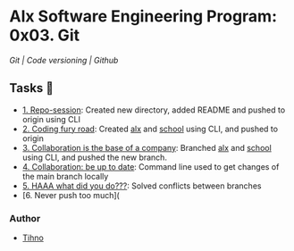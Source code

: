 # Alx Software Engineering Program: 0x03. Git
*Git | Code versioning | Github*

## Tasks :page_with_curl:
+ [1. Repo-session](https://github.com/justintihno/alx-zero_day/tree/master/0x03-git): Created new directory, added README and pushed to origin using CLI
+ [2. Coding fury road](https://github.com/justintihno/alx-zero_day/tree/master/0x03-git): Created [alx](./bash/alx) and [school](./bash/school) using CLI, and pushed to origin
+ [3. Collaboration is the base of a company](https://github.com/justintihno/alx-zero_day/tree/master/0x03-git): Branched [alx](./bash/alx) and [school](./bash/school) using CLI, and pushed the new branch.
+ [4. Collaboration: be up to date](./up_to_date): Command line used to get changes of the main branch locally
+ [5. HAAA what did you do???](https://github.com/justintihno/alx-zero_day/tree/master/0x03-git): Solved conflicts between branches
+ [6. Never push too much](

### Author
+ [Tihno](https://github.com/justintihno)
